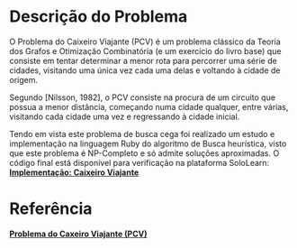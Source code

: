 # Descrição do Problema

O Problema do Caixeiro Viajante (PCV) é um problema clássico da Teoria dos Grafos e Otimização Combinatória (e um exercício do livro base) que consiste em tentar determinar a menor rota para percorrer uma série de cidades, visitando uma única vez cada uma delas e voltando à cidade de origem.

Segundo [Nilsson, 1982], o PCV consiste na procura de um circuito que possua a menor distância, começando numa cidade qualquer, entre várias, visitando cada cidade uma vez e regressando à cidade inicial.

Tendo em vista este problema de busca cega foi realizado um estudo e implementação na linguagem Ruby do algoritmo de 	Busca	heurística, visto que este problema é NP-Completo e só admite soluções aproximadas. O código final está disponível para verificação na plataforma SoloLearn: <strong><a href="https://code.sololearn.com/cF1qKsLA3O6J" title="caixeiro_viajante" target="_blank">Implementação: Caixeiro Viajante</a></strong> 


# Referência

<strong><a href="https://slideplayer.com.br/slide/6987562/" title="Mailson Felipe da Silva Marques Johnson Cordeiro Sarmento" target="_blank">Problema do Caxeiro Viajante (PCV)</a></strong>
